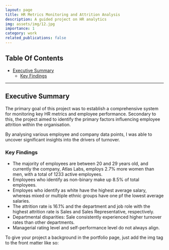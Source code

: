 ```yaml
---
layout: page
title: HR Metrics Monitoring and Attrition Analysis
description: A guided project on HR analytics
img: assets/img/12.jpg
importance: 1
category: work
related_publications: false
---
```


## Table Of Contents

- [Executive Summary](#executive-summary)
  - [Key Findings](#key-findings)

---
## Executive Summary
The primary goal of this project was to establish a comprehensive system for monitoring key HR metrics and employee performance. Secondary to this, the project aimed to identify the primary factors influencing employee attrition within the organisation.

By analysing various employee and company data points, I was able to uncover significant insights into the drivers of turnover.

### Key Findings

- The majority of employees are between 20 and 29 years old, and currently the company, Atlas Labs, employs 2.7% more women than men, with a total of 1233 active employees.
- Employees who identify as non-binary make up 8.5% of total employees.
- Employes who identify as white have the highest average salary, whereas mixed or multiple ethnic groups have one pf the lowest average salaries. 
- The attrition rate is 16.1% and the department and job role with the highest attrition rate is Sales and Sales Representative, respectively.
- Departmental disparities: Sale consistently experienced higher turnover rates than other departments.
- Managerial rating level and self-performance level do not always align. 

To give your project a background in the portfolio page, just add the img tag to the front matter like so:

